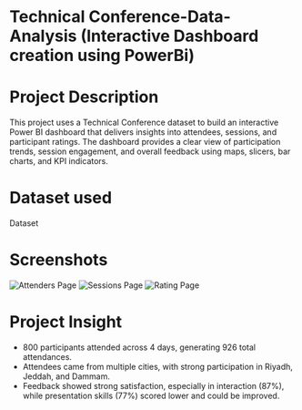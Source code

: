 # Technical Conference-Data-Analysis (Interactive Dashboard creation using PowerBi)

# Project Description
This project uses a Technical Conference dataset to build an interactive Power BI dashboard that delivers insights into attendees, sessions, and participant ratings.
The dashboard provides a clear view of participation trends, session engagement, and overall feedback using maps, slicers, bar charts, and KPI indicators.

# Dataset used
<a herf="https://github.com/iNouis/Data-Analysis-Dashboard/blob/main/Tech_Conference_Lect.xlsx">Dataset </a>


# Screenshots
![Attenders Page]()
![Sessions Page]()
![Rating Page]()

# Project Insight
- 800 participants attended across 4 days, generating 926 total attendances.
- Attendees came from multiple cities, with strong participation in Riyadh, Jeddah, and Dammam.
- Feedback showed strong satisfaction, especially in interaction (87%), while presentation skills (77%) scored lower and could be improved.
